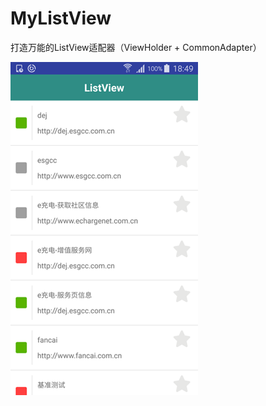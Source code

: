 # MyListView

打造万能的ListView适配器（ViewHolder + CommonAdapter）

![](https://github.com/881205wzs/MyListView/raw/master/default.png)

